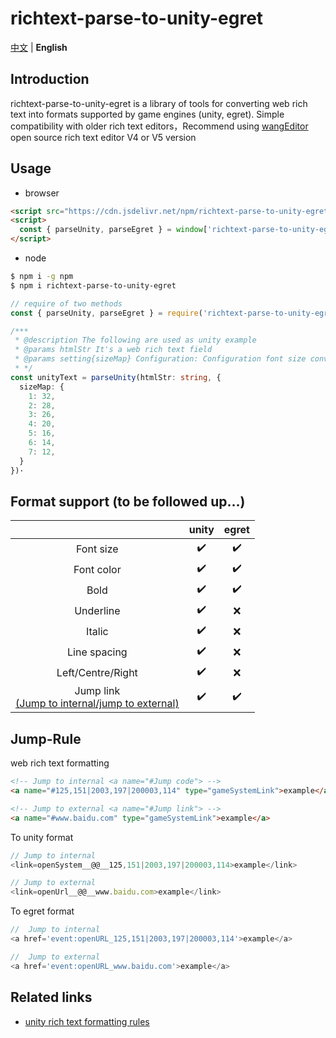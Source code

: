 # richtext-parse-to-unity-egret

[中文](./README.md) | **English**

## Introduction

richtext-parse-to-unity-egret is a library of tools for converting web rich text into formats supported by game engines (unity, egret).
Simple compatibility with older rich text editors，Recommend using [wangEditor](https://github.com/wangeditor-team/wangEditor) open source rich text editor V4 or V5 version

## Usage
- browser
  
``` HTML
<script src="https://cdn.jsdelivr.net/npm/richtext-parse-to-unity-egret"></script>
<script>
  const { parseUnity, parseEgret } = window['richtext-parse-to-unity-egret']
</script>
```

- node
``` bash
$ npm i -g npm
$ npm i richtext-parse-to-unity-egret
```
``` typescript
// require of two methods
const { parseUnity, parseEgret } = require('richtext-parse-to-unity-egret');

/***
 * @description The following are used as unity example
 * @params htmlStr It's a web rich text field
 * @params setting{sizeMap} Configuration: Configuration font size conversion
 * */ 
const unityText = parseUnity(htmlStr: string, {
  sizeMap: {
    1: 32,
    2: 28,
    3: 26,
    4: 20,
    5: 16,
    6: 14,
    7: 12,
  }
})·

```

## Format support (to be followed up...)

|         |    unity   |    egret   |
|   :-:   |     :-:    |    :-:   |
|Font size|     ✔️     |     ✔️   |
|Font color|     ✔️     |     ✔️   |
|Bold   |     ✔️     |     ✔️   |
|Underline   |     ✔️     |    ❌  |
|Italic   |     ✔️     |    ❌  |
|Line spacing  |     ✔️     |     ❌   |
|Left/Centre/Right|     ✔️     |     ❌    |
|Jump link<br>[(Jump to internal/jump to external)](Jump-rule "Jump-Rule")|     ✔️     |     ✔️   |


## Jump-Rule
web rich text formatting
``` HTML
<!-- Jump to internal <a name="#Jump code"> -->
<a name="#125,151|2003,197|200003,114" type="gameSystemLink">example</a>

<!-- Jump to external <a name="#Jump link"> -->
<a name="#www.baidu.com" type="gameSystemLink">example</a>
```

To unity format
``` JavaScript
// Jump to internal
<link=openSystem__@@__125,151|2003,197|200003,114>example</link>

// Jump to external
<link=openUrl__@@__www.baidu.com>example</link>
```


To egret format
``` JavaScript
//  Jump to internal
<a href='event:openURL_125,151|2003,197|200003,114'>example</a>

//  Jump to external
<a href='event:openURL_www.baidu.com'>example</a>
```

## Related links
- [unity rich text formatting rules](http://digitalnativestudios.com/textmeshpro/docs/rich-text)
